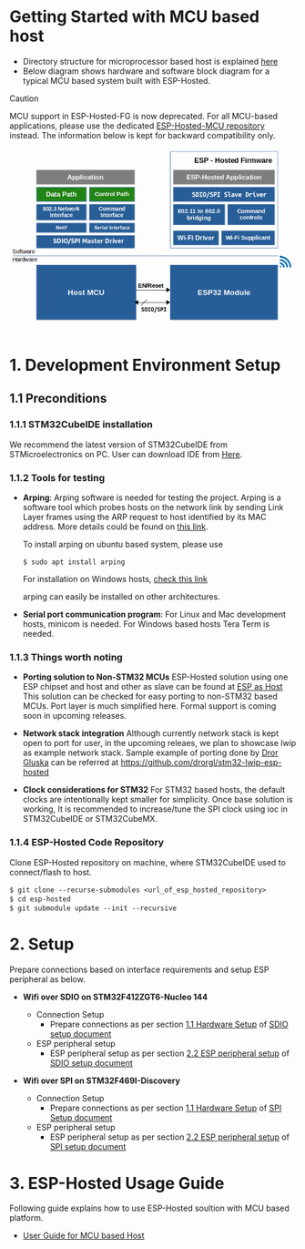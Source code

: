# Getting Started with MCU based host
- Directory structure for microprocessor based host is explained [here](directory_structure.md)
- Below diagram shows hardware and software block diagram for a typical MCU based system built with ESP-Hosted.


> [!CAUTION]
>
> MCU support in ESP-Hosted-FG is now deprecated. For all MCU-based applications, please use the dedicated [ESP-Hosted-MCU repository](https://github.com/espressif/esp-hosted-mcu) instead. The information below is kept for backward compatibility only.


![ESP-Hosted Block Diagram](./MCU_based_design.png)

# 1. Development Environment Setup

## 1.1 Preconditions

### 1.1.1 STM32CubeIDE installation

We recommend the latest version of STM32CubeIDE from STMicroelectronics on PC. User can download IDE from [Here](https://www.st.com/en/development-tools/stm32cubeide.html#get-software).

### 1.1.2 Tools for testing
* **Arping**:
	Arping software is needed for testing the project.
	Arping is a software tool which probes hosts on the network link by sending Link Layer frames using the ARP request to host identified by its MAC address. More details could be found on [this link](https://devconnected.com/arping-command-on-linux-explained/).

	To install arping on ubuntu based system, please use
	```
	$ sudo apt install arping
	```
	For installation on Windows hosts, [check this link](https://elifulkerson.com/projects/arp-ping.php)

	arping can easily be installed on other architectures.

* **Serial port communication program**:
	For Linux and Mac development hosts, minicom is needed. For Windows based hosts Tera Term is needed.

### 1.1.3 Things worth noting
* **Porting solution to Non-STM32 MCUs**
	ESP-Hosted solution using one ESP chipset and host and other as slave can be found at [ESP as Host](https://github.com/espressif/esp-hosted/issues/186#issuecomment-1429252815)
	This solution can be checked for easy porting to non-STM32 based MCUs. Port layer is much simplified here. Formal support is coming soon in upcoming releases.

* **Network stack integration**
	Although currently network stack is kept open to port for user, in the upcoming releaes, we plan to showcase lwip as example network stack.
	Sample example of porting done by [Dror Gluska](https://github.com/drorgl) can be referred at https://github.com/drorgl/stm32-lwip-esp-hosted

* **Clock considerations for STM32**
	For STM32 based hosts, the default clocks are intentionally kept smaller for simplicity. Once base solution is working, It is recommended to increase/tune the SPI clock using ioc in STM32CubeIDE or STM32CubeMX.

### 1.1.4 ESP-Hosted Code Repository
Clone ESP-Hosted repository on machine, where STM32CubeIDE used to connect/flash to host.
```
$ git clone --recurse-submodules <url_of_esp_hosted_repository>
$ cd esp-hosted
$ git submodule update --init --recursive
```

# 2. Setup

Prepare connections based on interface requirements and setup ESP peripheral as below.

* **Wifi over SDIO on STM32F412ZGT6-Nucleo 144**
	* Connection Setup
		* Prepare connections as per section [1.1 Hardware Setup](SDIO_setup.md#11-hardware-setupconnections) of [SDIO setup document](SDIO_setup.md)
	* ESP peripheral setup
		* ESP peripheral setup as per section [2.2 ESP peripheral setup](SDIO_setup.md#22-setup) of [SDIO setup document](SDIO_setup.md)

* **Wifi over SPI on STM32F469I-Discovery**
	* Connection Setup
		* Prepare connections as per section [1.1 Hardware Setup](SPI_setup.md#11-hardware-setupconnections) of [SPI Setup document](SPI_setup.md)
	* ESP peripheral setup
		* ESP peripheral setup as per section [2.2 ESP peripheral setup](SPI_setup.md#22-setup) of [SPI setup document](SPI_setup.md)

# 3. ESP-Hosted Usage Guide
Following guide explains how to use ESP-Hosted soultion with MCU based platform.
* [User Guide for MCU based Host](./Getting_started.md)
